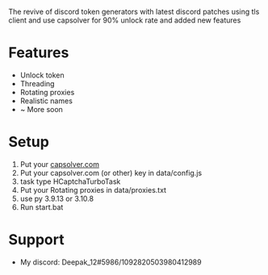 The revive of discord token generators with latest discord patches using tls client and use capsolver for 90% unlock rate and added new features

# Features
+ Unlock token
+ Threading
+ Rotating proxies
+ Realistic names
+ ~ More soon

# Setup
1. Put your [capsolver.com](https://dashboard.capsolver.com/passport/register?inviteCode=XyZ4QmUN_Itf)
2. Put your capsolver.com (or other) key in  data/config.js
3. task type HCaptchaTurboTask 
3. Put your Rotating proxies in data/proxies.txt
4. use py 3.9.13 or 3.10.8  
5. Run start.bat

# Support
+ My discord: Deepak_12#5986/1092820503980412989

